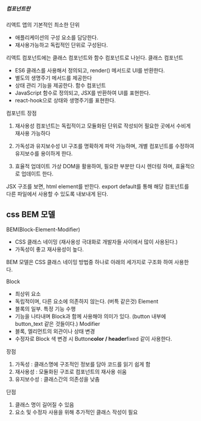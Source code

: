 ##### 컴포넌트란

리액트 앱의 기본적인 최소한 단위

- 애플리케이션의 구성 요소를 담당한다.
- 재사용가능하고 독립적인 단위로 구성된다.

리액트 컴포넌트에는 클래스 컴포넌트와 함수 컴포넌트로 나뉜다.
클래스 컴포넌트

- ES6 클래스를 사용해서 정의되고, render() 메서드로 UI를 반환한다.
- 별도의 생명주기 메서드를 제공한다
- 상태 관리 기능을 제공한다.
  함수 컴포넌트
- JavaScript 함수로 정의되고, JSX를 반환하여 UI를 표현한다.
- react-hook으로 상태와 생명주기를 표현한다.

컴포넌트 장점

1. 재사용성
   컴포넌트는 독립적이고 모듈화된 단위로 작성되어 필요한 곳에서 수비게 재사용 가능하다

2. 가독성과 유지보수성
   UI 구조를 명확하게 파악 가능하며, 개별 컴포넌트를 수정하여 유지보수를 용이하게 한다.

3. 효율적 업데이트
   가상 DOM을 활용하여, 필요한 부분만 다시 렌더링 하며, 효율적으로 업데이트 한다.

JSX 구조를 보면, html element를 반한다.
export default를 통해 해당 컴포넌트를 다른 파일에서 사용할 수 있도록 내보내게 된다.

## css BEM 모델

BEM(Block-Element-Modifier)

- CSS 클래스 네이밍 (재사용성 극대화로 개발자들 사이에서 많이 사용된다.)
- 가독성이 좋고 재사용성이 높다.

BEM 모델은 CSS 클래스 네이밍 방법중 하나로 아래의 세가지로 구조화 하여 사용한다.

Block

- 최상위 요소
- 독립적이며, 다른 요소에 의존하지 않는다. (버특 같은것)
  Element
- 블록의 일부. 특정 기능 수행
- 기능을 나타내며 Block과 함께 사용해야 의미가 있다. (button 내부에 button_text 같은 것들이다.)
  Modifier
- 블록, 엘리먼트의 외관이나 상태 변경
- 수정자로 Block 색 변경 시 Button**color / header**fixed 같이 사용한다.

장점

1. 가독성 : 클래스명에 구조적인 정보를 담아 코드를 읽기 쉽게 함
2. 재사용성 : 모듈화된 구조로 컴포넌트의 재사용 쉬움
3. 유지보수성 : 클래스간의 의존성을 낮춤

단점

1. 클래스 명이 길어질 수 있음
2. 요소 및 수정자 사용을 위해 추가적인 클래스 작성이 필요

